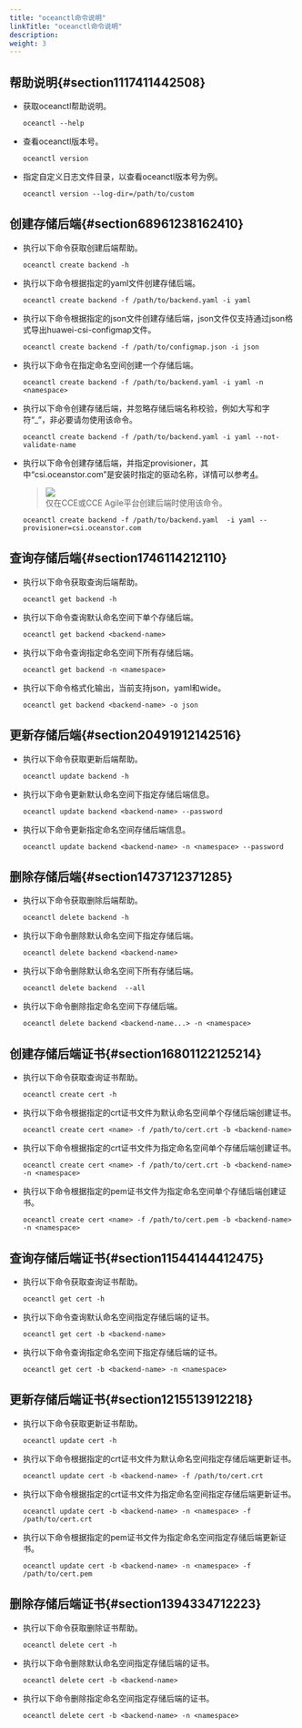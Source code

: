 ```yaml
---
title: "oceanctl命令说明"
linkTitle: "oceanctl命令说明"
description: 
weight: 3
---
```


## 帮助说明{#section1117411442508}

-   获取oceanctl帮助说明。

    ```
    oceanctl --help
    ```

-   查看oceanctl版本号。

    ```
    oceanctl version
    ```

-   指定自定义日志文件目录，以查看oceanctl版本号为例。

    ```
    oceanctl version --log-dir=/path/to/custom
    ```

## 创建存储后端{#section68961238162410}

-   执行以下命令获取创建后端帮助。

    ```
    oceanctl create backend -h
    ```

-   执行以下命令根据指定的yaml文件创建存储后端。

    ```
    oceanctl create backend -f /path/to/backend.yaml -i yaml
    ```

-   执行以下命令根据指定的json文件创建存储后端，json文件仅支持通过json格式导出huawei-csi-configmap文件。

    ```
    oceanctl create backend -f /path/to/configmap.json -i json
    ```

-   执行以下命令在指定命名空间创建一个存储后端。

    ```
    oceanctl create backend -f /path/to/backend.yaml -i yaml -n <namespace>
    ```

-   执行以下命令创建存储后端，并忽略存储后端名称校验，例如大写和字符“\_”，非必要请勿使用该命令。

    ```
    oceanctl create backend -f /path/to/backend.yaml -i yaml --not-validate-name
    ```

-   执行以下命令创建存储后端，并指定provisioner，其中“csi.oceanstor.com”是安装时指定的驱动名称，详情可以参考[4](/v4.5.0/installation-and-deployment/installing-huawei-csi/installing-huawei-csi-using-helm/installing-huawei-csi-on-the-cce-or-cce-agile-platform#li4307135252018)。

    >![](/css-docs/public_sys-resources/zh-cn/icon-note.gif)  
    >仅在CCE或CCE Agile平台创建后端时使用该命令。

    ```
    oceanctl create backend -f /path/to/backend.yaml  -i yaml --provisioner=csi.oceanstor.com
    ```

## 查询存储后端{#section1746114212110}

-   执行以下命令获取查询后端帮助。

    ```
    oceanctl get backend -h
    ```

-   执行以下命令查询默认命名空间下单个存储后端。

    ```
    oceanctl get backend <backend-name>
    ```

-   执行以下命令查询指定命名空间下所有存储后端。

    ```
    oceanctl get backend -n <namespace>
    ```

-   执行以下命令格式化输出，当前支持json，yaml和wide。

    ```
    oceanctl get backend <backend-name> -o json
    ```

## 更新存储后端{#section20491912142516}

-   执行以下命令获取更新后端帮助。

    ```
    oceanctl update backend -h
    ```

-   执行以下命令更新默认命名空间下指定存储后端信息。

    ```
    oceanctl update backend <backend-name> --password
    ```

-   执行以下命令更新指定命名空间存储后端信息。

    ```
    oceanctl update backend <backend-name> -n <namespace> --password
    ```

## 删除存储后端{#section1473712371285}

-   执行以下命令获取删除后端帮助。

    ```
    oceanctl delete backend -h
    ```

-   执行以下命令删除默认命名空间下指定存储后端。

    ```
    oceanctl delete backend <backend-name> 
    ```

-   执行以下命令删除默认命名空间下所有存储后端。

    ```
    oceanctl delete backend  --all
    ```

-   执行以下命令删除指定命名空间下存储后端。

    ```
    oceanctl delete backend <backend-name...> -n <namespace>
    ```

## 创建存储后端证书{#section16801122125214}

-   执行以下命令获取查询证书帮助。

    ```
    oceanctl create cert -h
    ```

-   执行以下命令根据指定的crt证书文件为默认命名空间单个存储后端创建证书。

    ```
    oceanctl create cert <name> -f /path/to/cert.crt -b <backend-name> 
    ```

-   执行以下命令根据指定的crt证书文件为指定命名空间单个存储后端创建证书。

    ```
    oceanctl create cert <name> -f /path/to/cert.crt -b <backend-name> -n <namespace>
    ```

-   执行以下命令根据指定的pem证书文件为指定命名空间单个存储后端创建证书。

    ```
    oceanctl create cert <name> -f /path/to/cert.pem -b <backend-name> -n <namespace>
    ```

## 查询存储后端证书{#section11544144412475}

-   执行以下命令获取查询证书帮助。

    ```
    oceanctl get cert -h
    ```

-   执行以下命令查询默认命名空间指定存储后端的证书。

    ```
    oceanctl get cert -b <backend-name>
    ```

-   执行以下命令查询指定命名空间下指定存储后端的证书。

    ```
    oceanctl get cert -b <backend-name> -n <namespace>
    ```

## 更新存储后端证书{#section1215513912218}

-   执行以下命令获取更新证书帮助。

    ```
    oceanctl update cert -h
    ```

-   执行以下命令根据指定的crt证书文件为默认命名空间指定存储后端更新证书。

    ```
    oceanctl update cert -b <backend-name> -f /path/to/cert.crt
    ```

-   执行以下命令根据指定的crt证书文件为指定命名空间指定存储后端更新证书。

    ```
    oceanctl update cert -b <backend-name> -n <namespace> -f /path/to/cert.crt
    ```

-   执行以下命令根据指定的pem证书文件为指定命名空间指定存储后端更新证书。

    ```
    oceanctl update cert -b <backend-name> -n <namespace> -f /path/to/cert.pem
    ```

## 删除存储后端证书{#section1394334712223}

-   执行以下命令获取删除证书帮助。

    ```
    oceanctl delete cert -h
    ```

-   执行以下命令删除默认命名空间指定存储后端的证书。

    ```
    oceanctl delete cert -b <backend-name> 
    ```

-   执行以下命令删除指定命名空间指定存储后端的证书。

    ```
    oceanctl delete cert -b <backend-name> -n <namespace>
    ```

